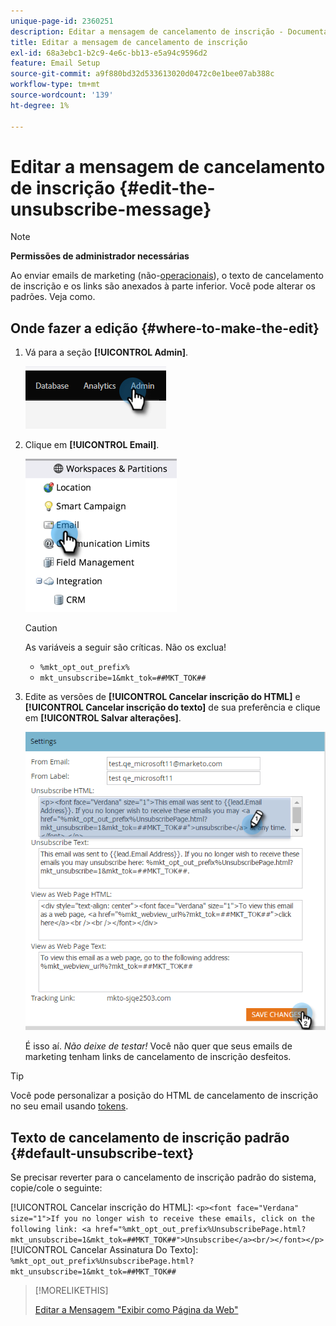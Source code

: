 ```yaml
---
unique-page-id: 2360251
description: Editar a mensagem de cancelamento de inscrição - Documentação do Marketo - Documentação do produto
title: Editar a mensagem de cancelamento de inscrição
exl-id: 68a3ebc1-b2c9-4e6c-bb13-e5a94c9596d2
feature: Email Setup
source-git-commit: a9f880bd32d533613020d0472c0e1bee07ab388c
workflow-type: tm+mt
source-wordcount: '139'
ht-degree: 1%

---
```


# Editar a mensagem de cancelamento de inscrição {#edit-the-unsubscribe-message}

>[!NOTE]
>
>**Permissões de administrador necessárias**

Ao enviar emails de marketing (não-[operacionais](/help/marketo/product-docs/email-marketing/general/functions-in-the-editor/make-an-email-operational.md)), o texto de cancelamento de inscrição e os links são anexados à parte inferior. Você pode alterar os padrões. Veja como.

## Onde fazer a edição {#where-to-make-the-edit}

1. Vá para a seção **[!UICONTROL Admin]**.

   ![](assets/edit-the-unsubscribe-message-1.png)

1. Clique em **[!UICONTROL Email]**.

   ![](assets/edit-the-unsubscribe-message-2.png)

   >[!CAUTION]
   >
   >As variáveis a seguir são críticas. Não os exclua!
   >
   >* `%mkt_opt_out_prefix%`
   >* `mkt_unsubscribe=1&mkt_tok=##MKT_TOK##`

1. Edite as versões de **[!UICONTROL Cancelar inscrição do HTML]** e **[!UICONTROL Cancelar inscrição do texto]** de sua preferência e clique em **[!UICONTROL Salvar alterações]**.

   ![](assets/edit-the-unsubscribe-message-3.png)

   É isso aí. _Não deixe de testar!_ Você não quer que seus emails de marketing tenham links de cancelamento de inscrição desfeitos.

>[!TIP]
>
>Você pode personalizar a posição do HTML de cancelamento de inscrição no seu email usando [tokens](/help/marketo/product-docs/email-marketing/general/using-tokens/add-a-system-token-as-a-link-in-an-email.md).

## Texto de cancelamento de inscrição padrão {#default-unsubscribe-text}

Se precisar reverter para o cancelamento de inscrição padrão do sistema, copie/cole o seguinte:

[!UICONTROL Cancelar inscrição do HTML]:
`<p><font face="Verdana" size="1">If you no longer wish to receive these emails, click on the following link: <a href="%mkt_opt_out_prefix%UnsubscribePage.html?mkt_unsubscribe=1&mkt_tok=##MKT_TOK##">Unsubscribe</a><br/></font></p>` [!UICONTROL Cancelar Assinatura Do Texto]:
`%mkt_opt_out_prefix%UnsubscribePage.html?mkt_unsubscribe=1&mkt_tok=##MKT_TOK##`

>[!MORELIKETHIS]
>
>[Editar a Mensagem &quot;Exibir como Página da Web&quot;](/help/marketo/product-docs/administration/email-setup/edit-the-view-as-web-page-message.md)
